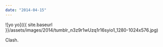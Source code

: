 ```yaml
---
date: "2014-04-15"
---
```


![yo yo]({{ site.baseurl }}/assets/images/2014/tumblr_n3z9r1wUzq1r16syio1_1280-1024x576.jpg)

Clash.
